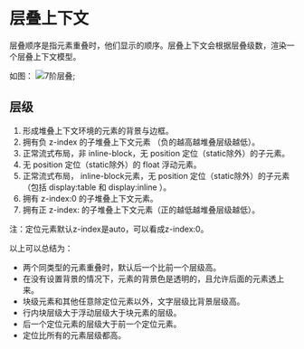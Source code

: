 # 层叠上下文
层叠顺序是指元素重叠时，他们显示的顺序。层叠上下文会根据层叠级数，渲染一个层叠上下文模型。

如图： ![7阶层叠](../../../.vuepress/public/images/7阶层叠上下文.png);

## 层级
1. 形成堆叠上下文环境的元素的背景与边框。
2. 拥有负 z-index 的子堆叠上下文元素 （负的越高越堆叠层级越低）。
3. 正常流式布局，非 inline-block，无 position 定位（static除外）的子元素。
4. 无 position 定位（static除外）的 float 浮动元素。
5. 正常流式布局， inline-block元素，无 position 定位（static除外）的子元素（包括 display:table 和 display:inline ）。
6. 拥有 z-index:0 的子堆叠上下文元素。
7. 拥有正 z-index: 的子堆叠上下文元素（正的越低越堆叠层级越低）。

注：定位元素默认z-index是auto，可以看成z-index:0。

以上可以总结为：
+ 两个同类型的元素重叠时，默认后一个比前一个层级高。
+ 在没有设置背景的情况下，元素的背景色是透明的，且允许后面的元素透上来。
+ 块级元素和其他任意除定位元素以外，文字层级比背景层级高。
+ 行内块层级大于浮动层级大于块元素的层级。
+ 后一个定位元素的层级大于前一个定位元素。
+ 定位比所有的元素层级都高。
